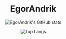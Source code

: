 <h1 align="center">EgorAndrik</h1>

<div align="center">

  ![EgorAndrik's GitHub stats](https://github-readme-stats.vercel.app/api/?username=EgorAndrik&theme=dark&show_icons=true)
  
</div>

<div align="center">
  
  ![Top Langs](https://github-readme-stats-sigma-five.vercel.app/api/top-langs/?username=EgorAndrik&theme=dark&show_icons=true)

</div>
